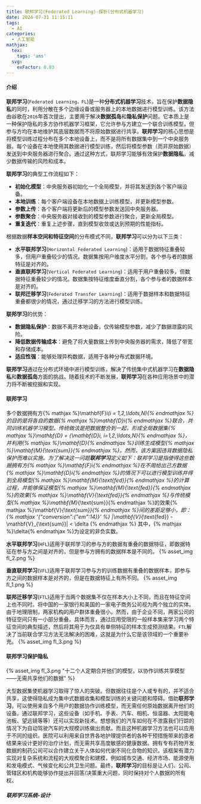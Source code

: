 ```yaml
---
title: 联邦学习(Federated Learning)-探析(分布式机器学习)
date: 2024-07-31 11:15:11
tags:
  - AI
categories:
  - 人工智能
mathjax:
  tex:
    tags: 'ams'
  svg:
    exFactor: 0.03
---
```



#### 介绍

**联邦学习**(`Federated Learning，FL`)是一种**分布式机器学习**技术，旨在保护**数据隐私**的同时，利用分散在多个边缘设备或服务器上的本地数据进行模型训练。该方法由谷歌在`2016`年首次提出，主要用于解决**数据孤岛**和**隐私保护**问题。它本质上是一种保护隐私的多方协作机器学习框架，它允许参与方建立一个联合训练模型，但参与方均在本地维护其底层数据而不将原始数据进行共享。**联邦学习**的核心思想是将模型训练过程分布在多个本地设备上，而不是将所有数据集中到一个中央服务器。每个设备在本地使用其数据进行模型训练，然后将模型参数（而非原始数据）发送到中央服务器进行聚合。通过这种方式，联邦学习能够有效保护**数据隐私**，减少数据传输的风险和成本。
<!-- more -->

**联邦学习**的典型工作流程如下：
- **初始化模型**：中央服务器初始化一个全局模型，并将其发送到各个客户端设备。
- **本地训练**：每个客户端设备在本地数据上训练模型，并更新模型参数。
- **参数上传**：各个客户端将更新后的模型参数发送回中央服务器。
- **参数聚合**：中央服务器对接收到的模型参数进行聚合，更新全局模型。
- **重复迭代**：重复上述步骤，直到模型收敛或达到预期的性能指标。

根据数据**样本空间和特征空间**的分布模式不同，**联邦学习**可以分为以下三类：
- **水平联邦学习**(`Horizontal Federated Learning`)：适用于数据特征重叠较多，但用户重叠较少的情况。数据集按用户维度水平分割，各个参与者的数据特征是对齐的。
- **垂直联邦学习**(`Vertical Federated Learning`)：适用于用户重叠较多，但数据特征重叠较少的情况。数据集按特征维度垂直分割，各个参与者的数据样本是对齐的。
- **联邦迁移学习**(`Federated Transfer Learning`)：适用于数据样本和数据特征重叠都很少的情况，通过迁移学习的方法进行模型训练。

**联邦学习**的优势：
- **数据隐私保护**：数据不离开本地设备，仅传输模型参数，减少了数据泄露的风险。
- **降低数据传输成本**：避免了将大量数据上传到中央服务器的需求，降低了带宽和存储成本。
- **适应性强**：能够处理异构数据，适用于各种分布式数据环境。

**联邦学习**通过在分布式环境中进行模型训练，解决了传统集中式机器学习在**数据隐私**和**数据孤岛**方面的挑战。随着技术的不断发展，**联邦学习**在各种应用场景中的潜力将不断被挖掘和实现。

#### 联邦学习

多个数据拥有方{% mathjax %}\mathbf{F}_i(i = 1,2,\ldots,N){% endmathjax %}的目的是将各自的数据{% mathjax %}\mathbf{D}_i{% endmathjax %}联合，共同训练机器学习模型。传统做法是把数据整合到一起，形成全局数据集{% mathjax %}\mathbf{D} = \{\mathbf{D}_i, i=1,2,\ldots,N\}{% endmathjax %}，并利用{% mathjax %}\mathbf{D}{% endmathjax %}训练生成模型{% mathjax %}\mathbf{M}_{\text{sum}}{% endmathjax %}。然而，该方案因违背数据隐私保护而难以实施。为了解决这一问题**联邦学习**定义如下：联邦学习是指使得这些数据拥有方{% mathjax %}\mathbf{F}_i{% endmathjax %}在不用给出己方数据{% mathjax %}\mathbf{D}_i{% endmathjax %}的情况下可以进行模型训练并得到全局模型{% mathjax %}\mathbf{M}_{\text{fed}}{% endmathjax %}的计算过程，并能够保证模型{% mathjax %}\mathbf{M}_{\text{fed}}{% endmathjax %}的效果{% mathjax %}\mathbf{V}_{\text{fed}}{% endmathjax %}与传统模型{% mathjax %}\mathbf{M}_{\text{sum}}{% endmathjax %}的效果{% mathjax %}\mathbf{V}_{\text{sum}}{% endmathjax %}间的差距足够小，即：
{% mathjax '{"conversion":{"em":14}}' %}
|\mathbf{V}_{\text{fed}} - \mathbf{V}_{\text{sum}}| < \delta
{% endmathjax %}
其中，{% mathjax %}\delta{% endmathjax %}为设定的非负实数。

**水平联邦学习**(`HFL`)适用于联邦学习的参与方的数据有重叠的数据特征，即数据特征在参与方之间是对齐的，但是参与方拥有的数据样本是不同的。
{% asset_img fl_2.png  %}

**垂直联邦学习**(`VFL`)适用于联邦学习参与方的训练数据有重叠的数据样本，即参与方之间的数据样本是对齐的，但是在数据特征上有所不同。
{% asset_img fl_1.png  %}

**联邦迁移学习**(`FTL`)适用于当两个数据集不仅在样本大小上不同，而且在特征空间上也不同时。将中国的一家银行和美国的一家电子商务公司视为两个独立的实体。由于地理限制，两家机构的用户群体重叠很小。然而，由于企业不同，两家公司的特征空间只有一小部分重叠。具体而言，通过应用受限的一般样本集来学习两个特征空间的典型描述，然后将其用于为仅具有单侧特征的样本生成预测结果。`FTL`解决了当前联合学习方法无法解决的困难，这就是为什么它是该领域的一个重要补充。
{% asset_img fl_3.png  %}

#### 联邦学习保护隐私

{% asset_img fl_3.png "十二个人定期合并他们的模型，以协作训练共享模型——无需共享他们的数据" %}

大型数据集使机器学习取得了惊人的突破。但数据往往是个人或专有的，并不适合共享，这使得隐私成为集中式数据收集和模型训练的关键问题和障碍。借助**联邦学习**，可以使用来自多个用户的数据协作训练模型，而无需任何原始数据离开他们的设备。通过联邦学习，这些设备（如手机、手表、汽车、相机、恒温器、太阳能电池板、望远镜等等）还可以实现新技术。想想我们的汽车如何在不泄露我们行踪的情况下为自动驾驶汽车的大规模训练做出贡献。而且这种机器学习方法也可以应用于不同的组织。医院可以利用来自世界各地护理提供者的各种干预措施带来的患者结果来设计更好的治疗计划，而无需共享高度敏感的健康数据。拥有专有药物开发数据的制药公司可以合作建立关于人体如何代谢不同化合物的知识。该框架有潜力实现对复杂系统和流程的大规模聚合和建模，例如城市交通、经济市场、能源使用和发电模式、气候变化和公共卫生问题。最终，**联邦学习**的目标是让人们、公司、管辖区和机构能够协作提出并回答/决策重大问题，同时保持对个人数据的所有权。

##### 联邦学习系统-设计

